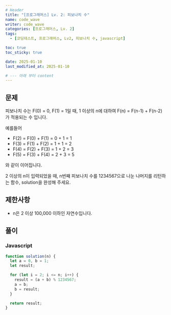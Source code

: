```yaml
---
# Header
title: "[프로그래머스] Lv. 2: 피보나치 수"
name: code_wave
writer: code_wave
categories: [프로그래머스, Lv. 2]
tags:
  - [코딩테스트, 프로그래머스, Lv2, 피보나치 수, javascript]

toc: true
toc_sticky: true

date: 2025-01-10
last_modified_at: 2025-01-10

# --- 아래 부터 content
---
```


## 문제
피보나치 수는 F(0) = 0, F(1) = 1일 때, 1 이상의 n에 대하여 F(n) = F(n-1) + F(n-2) 가 적용되는 수 입니다.

예를들어

- F(2) = F(0) + F(1) = 0 + 1 = 1
- F(3) = F(1) + F(2) = 1 + 1 = 2
- F(4) = F(2) + F(3) = 1 + 2 = 3
- F(5) = F(3) + F(4) = 2 + 3 = 5

와 같이 이어집니다.

2 이상의 n이 입력되었을 때, n번째 피보나치 수를 1234567으로 나눈 나머지를 리턴하는 함수, solution을 완성해 주세요.

## 제한사항
- n은 2 이상 100,000 이하인 자연수입니다.

## 풀이
### Javascript
```js
function solution(n) {
  let a = 0, b = 1;
  let result;

  for (let i = 2; i <= n; i++) {
    result = (a + b) % 1234567;
    a = b;
    b = result;
  }

  return result;
}
```
